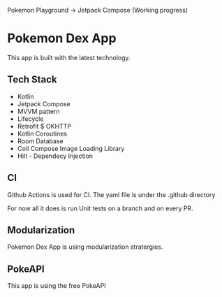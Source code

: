 Pokemon Playground -> Jetpack Compose (Working progress)


 # Pokemon Dex App 

This app is built with the latest technology. 

## Tech Stack 

- Kotlin 
- Jetpack Compose 
- MVVM pattern
- Lifecycle
- Retrofit $ OKHTTP 
- Kotlin Coroutines
- Room Database
- Coil Compose Image Loading Library
- Hilt - Dependecy Injection 


## CI

Github Actions is used for CI. The yaml file is under the .github directory

For now all it does is run Unit tests on a branch and on every PR.


## Modularization 

Pokemon Dex App is using modularization stratergies. 

## PokeAPI 

This app is using the free PokeAPI 